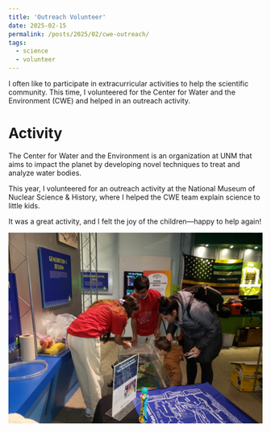 ```yaml
---
title: 'Outreach Volunteer'
date: 2025-02-15
permalink: /posts/2025/02/cwe-outreach/
tags:
  - science
  - volunteer
---
```


I often like to participate in extracurricular activities to help the scientific community. This time, I volunteered for the Center for Water and the Environment (CWE) and helped in an outreach activity.


Activity
======
The Center for Water and the Environment is an organization at UNM that aims to impact the planet by developing novel techniques to treat and analyze water bodies.

This year, I volunteered for an outreach activity at the National Museum of Nuclear Science & History, where I helped the CWE team explain science to little kids.

It was a great activity, and I felt the joy of the children—happy to help again!

<img src="/images/blogs/cwe_outreach.jpeg" alt="CWE Outreach Event" title="CWE Outreach Event" class="bordered-img">